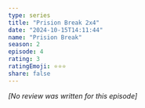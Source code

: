 ```yaml
---
type: series
title: "Prision Break 2x4"
date: "2024-10-15T14:11:44"
name: "Prision Break"
season: 2
episode: 4
rating: 3
ratingEmoji: ⭐️⭐️⭐️
share: false
---
```


*[No review was written for this episode]*
